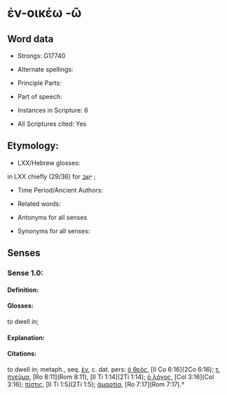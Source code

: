 # ἐν-οικέω -ῶ 

<!-- Status: S2=NeedsEdits -->
<!-- Lexica used for edits:   -->

## Word data

* Strongs: G17740

* Alternate spellings:



* Principle Parts: 


* Part of speech: 


* Instances in Scripture: 6

* All Scriptures cited: Yes

## Etymology: 


* LXX/Hebrew glosses: 

in LXX chiefly (29/36) for [יָשַׁב](//en-uhl/H3427) ; 

* Time Period/Ancient Authors: 


* Related words: 

* Antonyms for all senses

* Synonyms for all senses: 


## Senses 


### Sense  1.0: 

#### Definition: 

#### Glosses: 

to dwell in; 

#### Explanation: 


#### Citations: 

to dwell in; metaph., seq. [ἐν](), c. dat. pers: [ὁ θεός](), [II Co 6:16](2Co 6:16); [τ. πνεῦμα](), [Ro 8:11](Rom 8:11), [II Ti 1:14](2Ti 1:14); [ὁ λόγος](), [Col 3:16](Col 3:16); [πίστις](), [II Ti 1:5](2Ti 1:5); [ἁμαρτία](), [Ro 7:17](Rom 7:17).†
